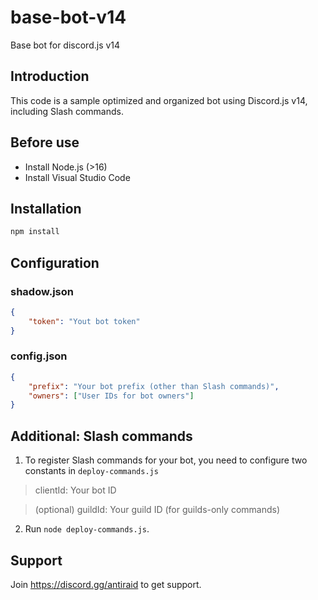 # base-bot-v14
Base bot for discord.js v14

## Introduction
This code is a sample optimized and organized bot using Discord.js v14, including Slash commands.

## Before use
- Install Node.js (>16)
- Install Visual Studio Code

## Installation
```sh
npm install
```

## Configuration
### shadow.json

```json
{
    "token": "Yout bot token"
}
```

### config.json
```json
{
    "prefix": "Your bot prefix (other than Slash commands)",
    "owners": ["User IDs for bot owners"]
}
```

## Additional: Slash commands
1. To register Slash commands for your bot, you need to configure two constants in `deploy-commands.js`
> clientId: Your bot ID

> (optional) guildId: Your guild ID (for guilds-only commands)

2. Run `node deploy-commands.js`.

## Support
Join https://discord.gg/antiraid to get support.
